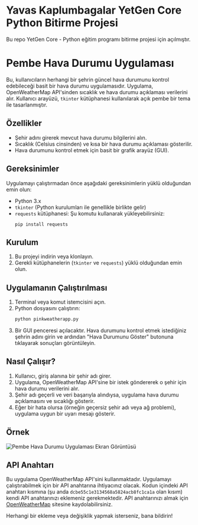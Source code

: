 # Yavas Kaplumbagalar YetGen Core Python Bitirme Projesi
Bu repo YetGen Core - Python eğitim programı bitirme projesi için açılmıştır.

# Pembe Hava Durumu Uygulaması

Bu, kullanıcıların herhangi bir şehrin güncel hava durumunu kontrol edebileceği basit bir hava durumu uygulamasıdır. Uygulama, OpenWeatherMap API'sinden sıcaklık ve hava durumu açıklaması verilerini alır. Kullanıcı arayüzü, `tkinter` kütüphanesi kullanılarak açık pembe bir tema ile tasarlanmıştır.

## Özellikler

- Şehir adını girerek mevcut hava durumu bilgilerini alın.
- Sıcaklık (Celsius cinsinden) ve kısa bir hava durumu açıklaması gösterilir.
- Hava durumunu kontrol etmek için basit bir grafik arayüz (GUI).

## Gereksinimler

Uygulamayı çalıştırmadan önce aşağıdaki gereksinimlerin yüklü olduğundan emin olun:

- Python 3.x
- `tkinter` (Python kurulumları ile genellikle birlikte gelir)
- `requests` kütüphanesi: Şu komutu kullanarak yükleyebilirsiniz:
  ```
  pip install requests
  ```

## Kurulum

1. Bu projeyi indirin veya klonlayın.
2. Gerekli kütüphanelerin (`tkinter` ve `requests`) yüklü olduğundan emin olun.

## Uygulamanın Çalıştırılması

1. Terminal veya komut istemcisini açın.
2. Python dosyasını çalıştırın:
   ```bash
   python pinkweatherapp.py
   ```
3. Bir GUI penceresi açılacaktır. Hava durumunu kontrol etmek istediğiniz şehrin adını girin ve ardından "Hava Durumunu Göster" butonuna tıklayarak sonuçları görüntüleyin.

## Nasıl Çalışır?

1. Kullanıcı, giriş alanına bir şehir adı girer.
2. Uygulama, OpenWeatherMap API'sine bir istek göndererek o şehir için hava durumu verilerini alır.
3. Şehir adı geçerli ve veri başarıyla alındıysa, uygulama hava durumu açıklamasını ve sıcaklığı gösterir.
4. Eğer bir hata olursa (örneğin geçersiz şehir adı veya ağ problemi), uygulama uygun bir uyarı mesajı gösterir.

## Örnek

![Pembe Hava Durumu Uygulaması Ekran Görüntüsü](screenshot-yolu.png)

## API Anahtarı

Bu uygulama OpenWeatherMap API'sini kullanmaktadır. Uygulamayı çalıştırabilmek için bir API anahtarına ihtiyacınız olacak. Kodun içindeki API anahtarı kısmına (şu anda `dcbe55c1e3134568a5824acb8fc1ca1a` olan kısım) kendi API anahtarınızı eklemeniz gerekmektedir. API anahtarınızı almak için [OpenWeatherMap](https://openweathermap.org/) sitesine kaydolabilirsiniz.

Herhangi bir ekleme veya değişiklik yapmak isterseniz, bana bildirin!

